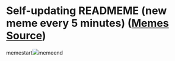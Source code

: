 # Self-updating READMEME (new meme every 5 minutes) ([Memes Source](https://bramses.notion.site/a49c1e962b7646879176ac3b327b6533?v=4d1eda54b170483cb03a40f257231764))

memestart![](https://www.notion.so/image/https%3A%2F%2Fs3-us-west-2.amazonaws.com%2Fsecure.notion-static.com%2Fd3c57b0b-a616-43ef-8171-2c0c1383e6d4%2FAAEF9D7B-4118-49C0-8DB7-929F578A5D74.jpeg?table=block&id=faa3bd67-ef19-4e4c-bdbd-1d62c7b0fc49&cache=v2)memeend
